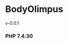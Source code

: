 # BodyOlimpus
v-0.0.1

### PHP 7.4.30

<!-- Actualizar base de datos ir a la siguiente direccion: ?updateDB -->
<!-- insertar usuarios de prueba ir a la siguiente direccion: ?updateUserTest -->
